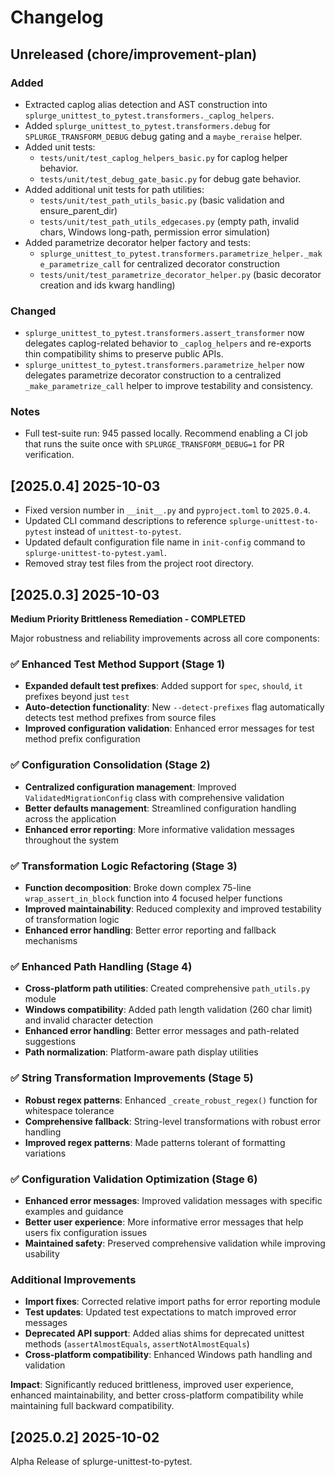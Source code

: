 # Changelog

## Unreleased (chore/improvement-plan)

### Added
- Extracted caplog alias detection and AST construction into `splurge_unittest_to_pytest.transformers._caplog_helpers`.
- Added `splurge_unittest_to_pytest.transformers.debug` for `SPLURGE_TRANSFORM_DEBUG` debug gating and a `maybe_reraise` helper.
- Added unit tests:
	- `tests/unit/test_caplog_helpers_basic.py` for caplog helper behavior.
	- `tests/unit/test_debug_gate_basic.py` for debug gate behavior.
 - Added additional unit tests for path utilities:
    - `tests/unit/test_path_utils_basic.py` (basic validation and ensure_parent_dir)
    - `tests/unit/test_path_utils_edgecases.py` (empty path, invalid chars, Windows long-path, permission error simulation)
- Added parametrize decorator helper factory and tests:
	- `splurge_unittest_to_pytest.transformers.parametrize_helper._make_parametrize_call` for centralized decorator construction
	- `tests/unit/test_parametrize_decorator_helper.py` (basic decorator creation and ids kwarg handling)

### Changed
- `splurge_unittest_to_pytest.transformers.assert_transformer` now delegates caplog-related behavior to `_caplog_helpers` and re-exports thin compatibility shims to preserve public APIs.
- `splurge_unittest_to_pytest.transformers.parametrize_helper` now delegates parametrize decorator construction to a centralized `_make_parametrize_call` helper to improve testability and consistency.

### Notes
- Full test-suite run: 945 passed locally. Recommend enabling a CI job that runs the suite once with `SPLURGE_TRANSFORM_DEBUG=1` for PR verification.

## [2025.0.4] 2025-10-03

- Fixed version number in `__init__.py` and `pyproject.toml` to `2025.0.4`.
- Updated CLI command descriptions to reference `splurge-unittest-to-pytest` instead of `unittest-to-pytest`.
- Updated default configuration file name in `init-config` command to `splurge-unittest-to-pytest.yaml`.
- Removed stray test files from the project root directory.

## [2025.0.3] 2025-10-03

**Medium Priority Brittleness Remediation - COMPLETED**

Major robustness and reliability improvements across all core components:

### ✅ Enhanced Test Method Support (Stage 1)
- **Expanded default test prefixes**: Added support for `spec`, `should`, `it` prefixes beyond just `test`
- **Auto-detection functionality**: New `--detect-prefixes` flag automatically detects test method prefixes from source files
- **Improved configuration validation**: Enhanced error messages for test method prefix configuration

### ✅ Configuration Consolidation (Stage 2)
- **Centralized configuration management**: Improved `ValidatedMigrationConfig` class with comprehensive validation
- **Better defaults management**: Streamlined configuration handling across the application
- **Enhanced error reporting**: More informative validation messages throughout the system

### ✅ Transformation Logic Refactoring (Stage 3)
- **Function decomposition**: Broke down complex 75-line `wrap_assert_in_block` function into 4 focused helper functions
- **Improved maintainability**: Reduced complexity and improved testability of transformation logic
- **Enhanced error handling**: Better error reporting and fallback mechanisms

### ✅ Enhanced Path Handling (Stage 4)
- **Cross-platform path utilities**: Created comprehensive `path_utils.py` module
- **Windows compatibility**: Added path length validation (260 char limit) and invalid character detection
- **Enhanced error handling**: Better error messages and path-related suggestions
- **Path normalization**: Platform-aware path display utilities

### ✅ String Transformation Improvements (Stage 5)
- **Robust regex patterns**: Enhanced `_create_robust_regex()` function for whitespace tolerance
- **Comprehensive fallback**: String-level transformations with robust error handling
- **Improved regex patterns**: Made patterns tolerant of formatting variations

### ✅ Configuration Validation Optimization (Stage 6)
- **Enhanced error messages**: Improved validation messages with specific examples and guidance
- **Better user experience**: More informative error messages that help users fix configuration issues
- **Maintained safety**: Preserved comprehensive validation while improving usability

### Additional Improvements
- **Import fixes**: Corrected relative import paths for error reporting module
- **Test updates**: Updated test expectations to match improved error messages
- **Deprecated API support**: Added alias shims for deprecated unittest methods (`assertAlmostEquals`, `assertNotAlmostEquals`)
- **Cross-platform compatibility**: Enhanced Windows path handling and validation

**Impact**: Significantly reduced brittleness, improved user experience, enhanced maintainability, and better cross-platform compatibility while maintaining full backward compatibility.

## [2025.0.2] 2025-10-02

Alpha Release of splurge-unittest-to-pytest.

